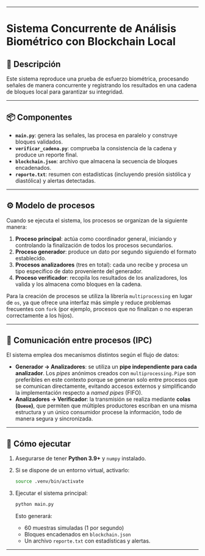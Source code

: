 
---

# Sistema Concurrente de Análisis Biométrico con Blockchain Local

## 🧠 Descripción

Este sistema reproduce una prueba de esfuerzo biométrica, procesando señales de manera concurrente y registrando los resultados en una cadena de bloques local para garantizar su integridad.

---

## 📦 Componentes

* **`main.py`**: genera las señales, las procesa en paralelo y construye bloques validados.
* **`verificar_cadena.py`**: comprueba la consistencia de la cadena y produce un reporte final.
* **`blockchain.json`**: archivo que almacena la secuencia de bloques encadenados.
* **`reporte.txt`**: resumen con estadísticas (incluyendo presión sistólica y diastólica) y alertas detectadas.

---

## ⚙️ Modelo de procesos

Cuando se ejecuta el sistema, los procesos se organizan de la siguiente manera:

1. **Proceso principal**: actúa como coordinador general, iniciando y controlando la finalización de todos los procesos secundarios.
2. **Proceso generador**: produce un dato por segundo siguiendo el formato establecido.
3. **Procesos analizadores** (tres en total): cada uno recibe y procesa un tipo específico de dato proveniente del generador.
4. **Proceso verificador**: recopila los resultados de los analizadores, los valida y los almacena como bloques en la cadena.

Para la creación de procesos se utiliza la librería `multiprocessing` en lugar de `os`, ya que ofrece una interfaz más simple y reduce problemas frecuentes con `fork` (por ejemplo, procesos que no finalizan o no esperan correctamente a los hijos).

---

## 🔗 Comunicación entre procesos (IPC)

El sistema emplea dos mecanismos distintos según el flujo de datos:

* **Generador → Analizadores**: se utiliza un **pipe independiente para cada analizador**. Los *pipes* anónimos creados con `multiprocessing.Pipe` son preferibles en este contexto porque se generan solo entre procesos que se comunican directamente, evitando accesos externos y simplificando la implementación respecto a *named pipes* (FIFO).
* **Analizadores → Verificador**: la transmisión se realiza mediante **colas (`Queue`)**, que permiten que múltiples productores escriban en una misma estructura y un único consumidor procese la información, todo de manera segura y sincronizada.

---

## 🚀 Cómo ejecutar

1. Asegurarse de tener **Python 3.9+** y `numpy` instalado.
2. Si se dispone de un entorno virtual, activarlo:

   ```bash
   source .venv/bin/activate
   ```
3. Ejecutar el sistema principal:

   ```bash
   python main.py
   ```

   Esto generará:

   * 60 muestras simuladas (1 por segundo)
   * Bloques encadenados en `blockchain.json`
   * Un archivo `reporte.txt` con estadísticas y alertas.

---
